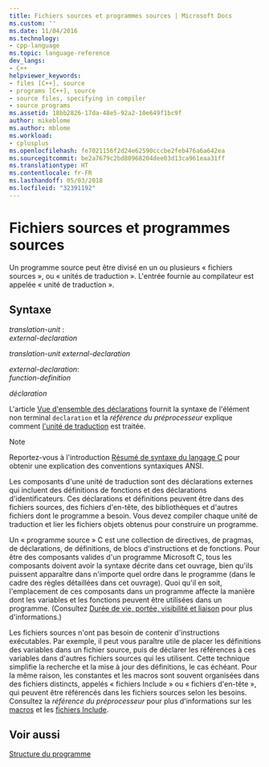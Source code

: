 ```yaml
---
title: Fichiers sources et programmes sources | Microsoft Docs
ms.custom: ''
ms.date: 11/04/2016
ms.technology:
- cpp-language
ms.topic: language-reference
dev_langs:
- C++
helpviewer_keywords:
- files [C++], source
- programs [C++], source
- source files, specifying in compiler
- source programs
ms.assetid: 18bb2826-17da-48e5-92a2-10e649f1bc9f
author: mikeblome
ms.author: mblome
ms.workload:
- cplusplus
ms.openlocfilehash: fe7021156f2d24e62590cccbe2feb476a6a642ea
ms.sourcegitcommit: be2a7679c2bd80968204dee03d13ca961eaa31ff
ms.translationtype: HT
ms.contentlocale: fr-FR
ms.lasthandoff: 05/03/2018
ms.locfileid: "32391192"
---
```

# <a name="source-files-and-source-programs"></a>Fichiers sources et programmes sources
Un programme source peut être divisé en un ou plusieurs « fichiers sources », ou « unités de traduction ». L'entrée fournie au compilateur est appelée « unité de traduction ».  
  
## <a name="syntax"></a>Syntaxe  
 *translation-unit* :  
 *external-declaration*  
  
 *translation-unit external-declaration*  
  
 *external-declaration*:  
 *function-definition*  
  
 *déclaration*  
  
 L'article [Vue d'ensemble des déclarations](../c-language/overview-of-declarations.md) fournit la syntaxe de l'élément non terminal `declaration` et la *référence du préprocesseur* explique comment [l'unité de traduction](../preprocessor/phases-of-translation.md) est traitée.  
  
> [!NOTE]
>  Reportez-vous à l'introduction [Résumé de syntaxe du langage C](../c-language/c-language-syntax-summary.md) pour obtenir une explication des conventions syntaxiques ANSI.  
  
 Les composants d'une unité de traduction sont des déclarations externes qui incluent des définitions de fonctions et des déclarations d'identificateurs. Ces déclarations et définitions peuvent être dans des fichiers sources, des fichiers d'en-tête, des bibliothèques et d'autres fichiers dont le programme a besoin. Vous devez compiler chaque unité de traduction et lier les fichiers objets obtenus pour construire un programme.  
  
 Un « programme source » C est une collection de directives, de pragmas, de déclarations, de définitions, de blocs d'instructions et de fonctions. Pour être des composants valides d'un programme Microsoft C, tous les composants doivent avoir la syntaxe décrite dans cet ouvrage, bien qu'ils puissent apparaître dans n'importe quel ordre dans le programme (dans le cadre des règles détaillées dans cet ouvrage). Quoi qu'il en soit, l'emplacement de ces composants dans un programme affecte la manière dont les variables et les fonctions peuvent être utilisées dans un programme. (Consultez [Durée de vie, portée, visibilité et liaison](../c-language/lifetime-scope-visibility-and-linkage.md) pour plus d'informations.)  
  
 Les fichiers sources n'ont pas besoin de contenir d'instructions exécutables. Par exemple, il peut vous paraître utile de placer les définitions des variables dans un fichier source, puis de déclarer les références à ces variables dans d'autres fichiers sources qui les utilisent. Cette technique simplifie la recherche et la mise à jour des définitions, le cas échéant. Pour la même raison, les constantes et les macros sont souvent organisées dans des fichiers distincts, appelés « fichiers Include » ou « fichiers d'en-tête », qui peuvent être référencés dans les fichiers sources selon les besoins. Consultez la *référence du préprocesseur* pour plus d'informations sur les [macros](../preprocessor/macros-c-cpp.md) et les [fichiers Include](../preprocessor/hash-include-directive-c-cpp.md).  
  
## <a name="see-also"></a>Voir aussi  
 [Structure du programme](../c-language/program-structure.md)